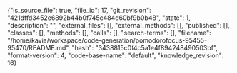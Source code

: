 {"is_source_file": true, "file_id": 17, "git_revision": "421dffd3452e6892b44b0f745c484d60bf9b0b48", "state": 1, "description": "", "external_files": [], "external_methods": [], "published": [], "classes": [], "methods": [], "calls": [], "search-terms": [], "filename": "/home/kavia/workspace/code-generation/pomodorofocus-95455-95470/README.md", "hash": "3438815c0f4c5a1e4f894248490503bf", "format-version": 4, "code-base-name": "default", "knowledge_revision": 16}